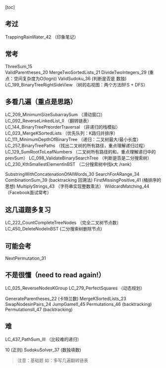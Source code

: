 [toc]
## 考过
TrappingRainWater_42 （印象笔记）

## 常考
ThreeSum_15     
ValidParentheses_20
MergeTwoSortedLists_21
DivideTwoIntegers_29 (重点：空间复杂度为O(logn))
ValidSudoku_36  (判断是否是 数独)
LC_199_BinaryTreeRightSideView （树的右视图：两个方法BFS + DFS）

## 多看几遍（重点是思路）
LC_209_MinimumSizeSubarraySum （滑动窗口）
LC_092_ReverseLinkedList_II （翻转链表）
LC_144_BinaryTreePreorderTraversal （非递归的栈模拟）
LC_023_MergeKSortedLists （优先队列：K路归并排序）
LC_111_MinimumDepthOfBinaryTree （递归：二叉树最大/最小长度）
LC_257_BinaryTreePaths （找出二叉树的所有路径，重点理解递归过程）
LC_129_SumRootToLeafNumbers （二叉树所有路径的和，重点理解递归中的prevSum）
LC_098_ValidateBinarySearchTree （判断是否是二分搜索树）
LC_230_KthSmallestElementInBST （二分搜索树中找k大 /rank）

SubstringWithConcatenationOfAllWords_30
SearchForARange_34
CombinationSum_39 (backtracking 回溯法)
FirstMissingPositive_41 (桶排序的思想)
MultiplyStrings_43 （字符串实现整数乘法）
WildcardMatching_44 （Facebook面试常考）

## 这几道题多复习
LC_222_CountCompleteTreeNodes （完全二叉树节点数）
LC_450_DeleteNodeInBST (二分搜索树删除节点)

## 可能会考
NextPermutation_31


## 不是很懂（need to read again!）
LC_025_ReverseNodesKGroup
LC_279_PerfectSquares （动态规划）

GenerateParentheses_22 (卡特兰数)
MergeKSortedLists_23
SwapNodesinPairs_24
JumpGameII_45
Permutations_46 (backtracking)
PermutationsII_47 (backtracking)


## 难
LC_437_PathSum_III （比较难的递归）

10 (正则)
SudokuSolver_37 (数独填数)


> 注意：基础题
> 如：多写几遍翻转链表